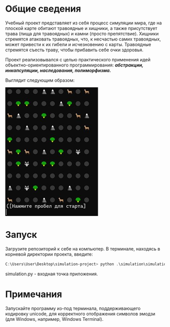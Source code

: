 Общие сведения
===============
Учебный проект представляет из себя процесс симуляции мира, где на плоской карте обитают травоядные и хищники, а также присутствует трава (пища для травоядных) и камни (просто препятствие). Хищники стремятся атаковать травоядных, 
что, к несчастью самих травоядных, может привести к их гибели и исчезновению с карты. Травоядные стремятся съесть траву, чтобы прибавить себе очки здоровья.

Проект реализовывался с целью практического применения идей объектно-ориентированного программирования: __*абстракции, инкапсуляции, наследования, полиморфизма.*__

Выглядит следующим образом:

![project_snapshot](/presentation/proj_snapshot.JPG)

Запуск
======
Загрузите репозиторий к себе на компьютер. В терминале, находясь в корневой директории проекта, введите:
```powershell
C:\Users\User\Desktop\simulation-project> python .\simulation\simulation.py
```
simulation.py - входная точка приложения.

Примечания
==========
Запускайте программу из-под терминала, поддерживающего кодировку unicode, для корректного отображения символов эмодзи (для Windows, например, Windows Terminal).  
